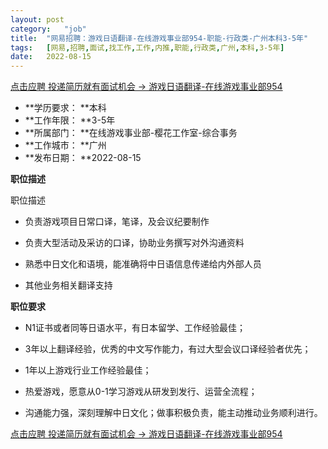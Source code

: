 ```yaml
---
layout:	post
category:	"job"
title:	"网易招聘：游戏日语翻译-在线游戏事业部954-职能-行政类-广州本科3-5年"
tags:	[网易,招聘,面试,找工作,工作,内推,职能,行政类,广州,本科,3-5年]
date:	2022-08-15
---
```


[点击应聘 投递简历就有面试机会 ->  游戏日语翻译-在线游戏事业部954](http://mobile.bole.netease.com/bole/boleDetail?id=40441&employeeId=346f03c3cda5f04c&key=all)



- **学历要求： **本科
- **工作年限： **3-5年
- **所属部门： **在线游戏事业部-樱花工作室-综合事务
- **工作城市： **广州
- **发布日期： **2022-08-15



**职位描述**

职位描述

- 负责游戏项目日常口译，笔译，及会议纪要制作

- 负责大型活动及采访的口译，协助业务撰写对外沟通资料

- 熟悉中日文化和语境，能准确将中日语信息传递给内外部人员

- 其他业务相关翻译支持







**职位要求**

- N1证书或者同等日语水平，有日本留学、工作经验最佳；

- 3年以上翻译经验，优秀的中文写作能力，有过大型会议口译经验者优先；

- 1年以上游戏行业工作经验最佳；

- 热爱游戏，愿意从0-1学习游戏从研发到发行、运营全流程；

- 沟通能力强，深刻理解中日文化；做事积极负责，能主动推动业务顺利进行。



[点击应聘 投递简历就有面试机会 ->  游戏日语翻译-在线游戏事业部954](http://mobile.bole.netease.com/bole/boleDetail?id=40441&employeeId=346f03c3cda5f04c&key=all)
